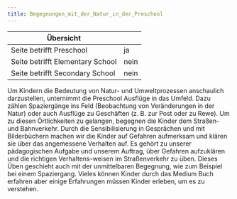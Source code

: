 ```yaml
---
title: Begegnungen_mit_der_Natur_in_der_Preschool
---
```

| Übersicht | |
| --- | --- |
| Seite betrifft Preschool | ja |
| Seite betrifft Elementary School | nein |
| Seite betrifft Secondary School | nein |

Um Kindern die Bedeutung von Natur- und Umweltprozessen anschaulich darzustellen, unternimmt die Preschool Ausflüge in das Umfeld. Dazu zählen Spaziergänge ins Feld (Beobachtung von Veränderungen in der Natur) oder auch Ausflüge zu Geschäften (z. B. zur Post oder zu Rewe). Um zu diesen Örtlichkeiten zu gelangen, begegnen die Kinder dem Straßen- und Bahnverkehr. Durch die Sensibilisierung in Gesprächen und mit Bilderbüchern machen wir die Kinder auf Gefahren aufmerksam und klären sie über das angemessene Verhalten auf. Es gehört zu unserer pädagogischen Aufgabe und unserem Auftrag, über Gefahren aufzuklären und die richtigen Verhaltens-weisen im Straßenverkehr zu üben. Dieses Üben geschieht auch mit der unmittelbaren Begegnung, wie zum Beispiel bei einem Spaziergang. Vieles können Kinder durch das Medium Buch erfahren aber einige Erfahrungen müssen Kinder erleben, um es zu verstehen.